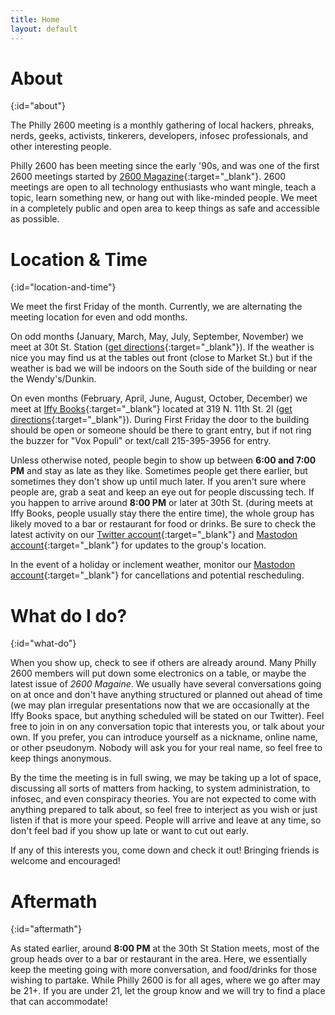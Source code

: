 ```yaml
---
title: Home
layout: default
---
```


# About
{:id="about"}

The Philly 2600 meeting is a monthly gathering of local hackers, phreaks, nerds, geeks, activists, tinkerers, developers, infosec professionals, and other interesting people.

Philly 2600 has been meeting since the early '90s, and was one of the first 2600 meetings started by [2600 Magazine](http://nyc2600.net/about/about-2600/){:target="_blank"}. 2600 meetings are open to all technology enthusiasts who want mingle, teach a topic, learn something new, or hang out with like-minded people. We meet in a completely public and open area to keep things as safe and accessible as possible.

# Location & Time
{:id="location-and-time"}

We meet the first Friday of the month. Currently, we are alternating the meeting location for even and odd months. 

On odd months (January, March, May, July, September, November) we meet at 30t St. Station ([get directions](https://www.google.com/maps/dir//30th+St+Station,+Market+Street,+Philadelphia,+PA/@39.9558404,-75.2169877,13z/data=!4m8!4m7!1m0!1m5!1m1!1s0x89c6c64edfc6112b:0xaecb4b2c47dd6d3f!2m2!1d-75.1819683!2d39.9557799){:target="_blank"}). If the weather is nice you may find us at the tables out front (close to Market St.) but if the weather is bad we will be indoors on the South side of the building or near the Wendy's/Dunkin.

On even months (February, April, June, August, October, December) we meet at [Iffy Books](https://iffybooks.net/){:target="_blank"} located at 319 N. 11th St. 2I ([get directions](https://www.google.com/maps/dir//319+N+11th+St+%232i,+Philadelphia,+PA+19107/@39.958293,-75.1587789,17z/data=!4m8!4m7!1m0!1m5!1m1!1s0x89c6c62acd318f95:0x5878322c4a7f6867!2m2!1d-75.1565902!2d39.9582889){:target="_blank"}). During First Friday the door to the building should be open or someone should be there to grant entry, but if not ring the buzzer for "Vox Populi" or text/call 215-395-3956 for entry.

Unless otherwise noted, people begin to show up between **6:00 and 7:00 PM** and stay as late as they like. Sometimes people get there earlier, but sometimes they don't show up until much later. If you aren't sure where people are, grab a seat and keep an eye out for people discussing tech. If you happen to arrive around **8:00 PM** or later at 30th St. (during meets at Iffy Books, people usually stay there the entire time), the whole group has likely moved to a bar or restaurant for food or drinks. Be sure to check the latest activity on our [Twitter account](https://twitter.com/philly2600){:target="_blank"} and [Mastodon account](https://jawns.club/@philly2600){:target="_blank"} for updates to the group's location.

In the event of a holiday or inclement weather, monitor our [Mastodon account](https://jawns.club/@philly2600){:target="_blank"} for cancellations and potential rescheduling.

# What do I do?
{:id="what-do"}

When you show up, check to see if others are already around. Many Philly 2600 members will put down some electronics on a table, or maybe the latest issue of _2600 Magaine_. We usually have several conversations going on at once and don't have anything structured or planned out ahead of time (we may plan irregular presentations now that we are occasionally at the Iffy Books space, but anything scheduled will be stated on our Twitter). Feel free to join in on any conversation topic that interests you, or talk about your own. If you prefer, you can introduce yourself as a nickname, online name, or other pseudonym. Nobody will ask you for your real name, so feel free to keep things anonymous. 

By the time the meeting is in full swing, we may be taking up a lot of space, discussing all sorts of matters from hacking, to system administration, to infosec, and even conspiracy theories. You are not expected to come with anything prepared to talk about, so feel free to interject as you wish or just listen if that is more your speed. People will arrive and leave at any time, so don't feel bad if you show up late or want to cut out early.

If any of this interests you, come down and check it out! Bringing friends is welcome and encouraged!

# Aftermath
{:id="aftermath"}

As stated earlier, around **8:00 PM** at the 30th St Station meets, most of the group heads over to a bar or restaurant in the area. Here, we essentially keep the meeting going with more conversation, and food/drinks for those wishing to partake. While Philly 2600 is for all ages, where we go after may be 21+. If you are under 21, let the group know and we will try to find a place that can accommodate!


